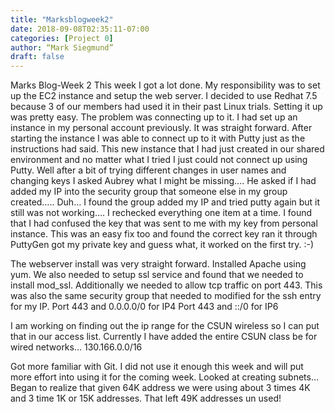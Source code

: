 ```yaml
---
title: "Marksblogweek2"
date: 2018-09-08T02:35:11-07:00
categories: [Project 0]
author: “Mark Siegmund”
draft: false
---
```


Marks Blog-Week 2
This week I got a lot done.  My responsibility was to set up the EC2 instance and setup the web server.  I decided to use Redhat 7.5 because 3 of our members had used it in their past  Linux trials.  Setting it up was pretty easy.  The problem was connecting up to it.  I had set up an instance in my personal account previously.  It was straight forward.  After starting the instance I was able to connect up to it with Putty just as the instructions had said.  This new instance that I had just created in our shared environment and no matter what I tried I just could not connect up using Putty.  Well after a bit of trying different changes in user names and changing keys I asked Aubrey what I might be missing…. He asked if I had added my IP into the security group that someone else in my group created….. Duh… I found the group added my IP and tried putty again but it still was not working…. I rechecked everything one item at a time.  I found that I had confused the key that was sent to me with my key from personal instance.  This was an easy fix too and found the correct key ran it through PuttyGen  got my private key and guess what, it worked on the first try.  :-)

The webserver install was very straight forward.  Installed Apache using yum. We also needed to setup ssl service and found that we needed to install mod_ssl.  Additionally we needed to allow tcp traffic on port 443.  This was also the same security group that needed to modified for the ssh entry for my IP.
Port 443 and 0.0.0.0/0  for IP4
Port 443 and ::/0  for IP6

I am working on finding out the ip range for the CSUN wireless so I can put that in our access list.  Currently I have added the entire CSUN class be for wired networks… 130.166.0.0/16

Got more familiar with Git.  I did not use it enough this week and will put more effort into using it for the coming week. 
Looked at creating subnets… Began to realize that given 64K address we were using about 3 times 4K and 3 time 1K or 15K addresses.  That left 49K addresses un used! 


